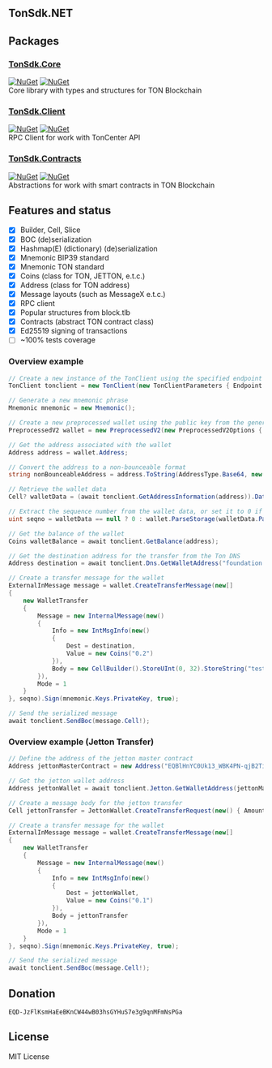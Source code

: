 ## TonSdk.NET


## Packages

### [TonSdk.Core](https://www.nuget.org/packages/TonSdk.Core/)
[![NuGet](https://img.shields.io/nuget/dt/TonSdk.Core.svg)](https://www.nuget.org/packages/TonSdk.Core)
[![NuGet](https://img.shields.io/nuget/vpre/TonSdk.Core.svg)](https://www.nuget.org/packages/TonSdk.Core) \
Core library with types and structures for TON Blockchain

### [TonSdk.Client](https://www.nuget.org/packages/TonSdk.Client/)
[![NuGet](https://img.shields.io/nuget/dt/TonSdk.Client.svg)](https://www.nuget.org/packages/TonSdk.Client)
[![NuGet](https://img.shields.io/nuget/vpre/TonSdk.Client.svg)](https://www.nuget.org/packages/TonSdk.Client) \
RPC Client for work with TonCenter API

### [TonSdk.Contracts](https://www.nuget.org/packages/TonSdk.Contracts/)
[![NuGet](https://img.shields.io/nuget/dt/TonSdk.Contracts.svg)](https://www.nuget.org/packages/TonSdk.Contracts)
[![NuGet](https://img.shields.io/nuget/vpre/TonSdk.Contracts.svg)](https://www.nuget.org/packages/TonSdk.Contracts) \
Abstractions for work with smart contracts in TON Blockchain


## Features and status

- [x] Builder, Cell, Slice
- [x] BOC  (de)serialization
- [x] Hashmap(E) (dictionary) (de)serialization
- [x] Mnemonic BIP39 standard
- [x] Mnemonic TON standard
- [x] Coins (class for TON, JETTON, e.t.c.)
- [x] Address (class for TON address)
- [x] Message layouts (such as MessageX e.t.c.)
- [x] RPC client
- [x] Popular structures from block.tlb
- [x] Contracts (abstract TON contract class)
- [x] Ed25519 signing of transactions
- [ ] ~100% tests coverage

### Overview example

```csharp
// Create a new instance of the TonClient using the specified endpoint and API key
TonClient tonclient = new TonClient(new TonClientParameters { Endpoint = "https://toncenter.com/api/v2/jsonRPC", ApiKey = "xxx" });

// Generate a new mnemonic phrase
Mnemonic mnemonic = new Mnemonic();

// Create a new preprocessed wallet using the public key from the generated mnemonic
PreprocessedV2 wallet = new PreprocessedV2(new PreprocessedV2Options { PublicKey = mnemonic.Keys.PublicKey! });

// Get the address associated with the wallet
Address address = wallet.Address;

// Convert the address to a non-bounceable format
string nonBounceableAddress = address.ToString(AddressType.Base64, new AddressStringifyOptions(false, false, true));

// Retrieve the wallet data
Cell? walletData = (await tonclient.GetAddressInformation(address)).Data;

// Extract the sequence number from the wallet data, or set it to 0 if the data is null
uint seqno = walletData == null ? 0 : wallet.ParseStorage(walletData.Parse()).Seqno;

// Get the balance of the wallet
Coins walletBalance = await tonclient.GetBalance(address);

// Get the destination address for the transfer from the Ton DNS
Address destination = await tonclient.Dns.GetWalletAddress("foundation.ton");

// Create a transfer message for the wallet
ExternalInMessage message = wallet.CreateTransferMessage(new[]
{
    new WalletTransfer
    {
        Message = new InternalMessage(new()
        {
            Info = new IntMsgInfo(new()
            {
                Dest = destination,
                Value = new Coins("0.2")
            }),
            Body = new CellBuilder().StoreUInt(0, 32).StoreString("test").Build()
        }),
        Mode = 1
    }
}, seqno).Sign(mnemonic.Keys.PrivateKey, true);

// Send the serialized message
await tonclient.SendBoc(message.Cell!);
```

### Overview example (Jetton Transfer)
```csharp
// Define the address of the jetton master contract
Address jettonMasterContract = new Address("EQBlHnYC0Uk13_WBK4PN-qjB2TiiXixYDTe7EjX17-IV-0eF");

// Get the jetton wallet address
Address jettonWallet = await tonclient.Jetton.GetWalletAddress(jettonMasterContract, address);

// Create a message body for the jetton transfer
Cell jettonTransfer = JettonWallet.CreateTransferRequest(new() { Amount = new Coins(100), Destination = destination });

// Create a transfer message for the wallet
ExternalInMessage message = wallet.CreateTransferMessage(new[]
{
    new WalletTransfer
    {
        Message = new InternalMessage(new()
        {
            Info = new IntMsgInfo(new()
            {
                Dest = jettonWallet,
                Value = new Coins("0.1")
            }),
            Body = jettonTransfer
        }),
        Mode = 1
    }
}, seqno).Sign(mnemonic.Keys.PrivateKey, true);

// Send the serialized message
await tonclient.SendBoc(message.Cell!);
```

## Donation

`EQD-JzFlKsmHaEeBKnCW44wB03hsGYHuS7e3g9qnMFmNsPGa`

## License

MIT License
